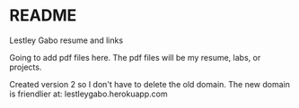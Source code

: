 # README

Lestley Gabo resume and links

Going to add pdf files here.
The pdf files will be my resume, labs, or projects.

Created version 2 so I don't have to delete the old domain.
The new domain is friendlier at: lestleygabo.herokuapp.com